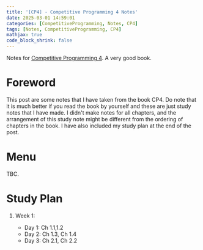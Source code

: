 ```yaml
---
title: '[CP4] - Competitive Programming 4 Notes'
date: 2025-03-01 14:59:01
categories: [CompetitiveProgramming, Notes, CP4]
tags: [Notes, CompetitiveProgramming, CP4]
mathjax: true
code_block_shrink: false
---
```


Notes for [Competitive Programming 4](https://cpbook.net/). A very good book.

<!--more-->

# Foreword

This post are some notes that I have taken from the book CP4. Do note that it is much better if you read the book by yourself and these are just study notes that I have made. I didn't make notes for all chapters, and the arrangement of this study note might be different from the ordering of chapters in the book. I have also included my study plan at the end of the post.

# Menu

TBC. 

# Study Plan

1. Week 1:

    - Day 1: Ch 1.1,1.2
    - Day 2: Ch 1.3, Ch 1.4
    - Day 3: Ch 2.1, Ch 2.2
